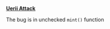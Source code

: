 **[Uerii Attack](https://twitter.com/peckshield/status/1581988895142526976)**

The bug is in unchecked `mint()` function 
